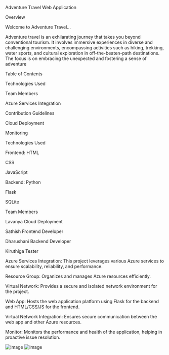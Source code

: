 Adventure Travel Web Application

Overview

Welcome to Adventure Travel...

Adventure travel is an exhilarating journey that takes you beyond conventional tourism. It involves immersive experiences in diverse and challenging environments, encompassing activities such as hiking, trekking, water sports, and cultural exploration in off-the-beaten-path destinations. The focus is on embracing the unexpected and fostering a sense of adventure

Table of Contents

Technologies Used

Team Members

Azure Services Integration

Contribution Guidelines

Cloud Deployment

Monitoring

Technologies Used

Frontend:
HTML

CSS

JavaScript

Backend:
Python

Flask

SQLite

Team Members

Lavanya Cloud Deployment

Sathish Frontend Developer

Dharushani Backend Developer

Kiruthiga Tester

Azure Services Integration:
This project leverages various Azure services to ensure scalability, reliability, and performance.

Resource Group:
Organizes and manages Azure resources efficiently.

Virtual Network:
Provides a secure and isolated network environment for the project.

Web App:
Hosts the web application platform using Flask for the backend and HTML/CSS/JS for the frontend.

Virtual Network Integration:
Ensures secure communication between the web app and other Azure resources.

Monitor:
Monitors the performance and health of the application, helping in proactive issue resolution.





![image](https://github.com/lavanya2481/Adventure_travel/assets/153826676/118932cb-ccca-473e-8781-897c125f853e)
![image](https://github.com/lavanya2481/Adventure_travel/assets/153826676/8499abe5-9707-4200-bf9e-aabf936b4dd1)






